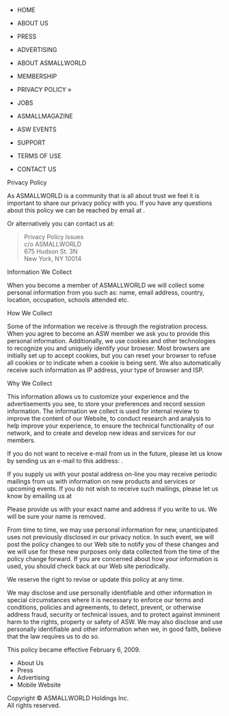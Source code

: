 *   HOME
*   ABOUT US
*   PRESS
*   ADVERTISING

*   ABOUT ASMALLWORLD
*   MEMBERSHIP
*   PRIVACY POLICY »
*   JOBS
*   ASMALLMAGAZINE
*   ASW EVENTS
*   SUPPORT
*   TERMS OF USE
*   CONTACT US

Privacy Policy

As ASMALLWORLD is a community that is all about trust we feel it is important to share our privacy policy with you. If you have any questions about this policy we can be reached by email at .

Or alternatively you can contact us at:

> Privacy Policy Issues  
> c/o ASMALLWORLD  
> 675 Hudson St. 3N  
> New York, NY 10014  

  
Information We Collect

When you become a member of ASMALLWORLD we will collect some personal information from you such as: name, email address, country, location, occupation, schools attended etc.

How We Collect

Some of the information we receive is through the registration process. When you agree to become an ASW member we ask you to provide this personal information. Additionally, we use cookies and other technologies to recognize you and uniquely identify your browser. Most browsers are initially set up to accept cookies, but you can reset your browser to refuse all cookies or to indicate when a cookie is being sent. We also automatically receive such information as IP address, your type of browser and ISP.

Why We Collect

This information allows us to customize your experience and the advertisements you see, to store your preferences and record session information. The information we collect is used for internal review to improve the content of our Website, to conduct research and analysis to help improve your experience, to ensure the technical functionality of our network, and to create and develop new ideas and services for our members.

If you do not want to receive e-mail from us in the future, please let us know by sending us an e-mail to this address: .

If you supply us with your postal address on-line you may receive periodic mailings from us with information on new products and services or upcoming events. If you do not wish to receive such mailings, please let us know by emailing us at

Please provide us with your exact name and address if you write to us. We will be sure your name is removed.

From time to time, we may use personal information for new, unanticipated uses not previously disclosed in our privacy notice. In such event, we will post the policy changes to our Web site to notify you of these changes and we will use for these new purposes only data collected from the time of the policy change forward. If you are concerned about how your information is used, you should check back at our Web site periodically.

We reserve the right to revise or update this policy at any time.

We may disclose and use personally identifiable and other information in special circumstances where it is necessary to enforce our terms and conditions, policies and agreements, to detect, prevent, or otherwise address fraud, security or technical issues, and to protect against imminent harm to the rights, property or safety of ASW. We may also disclose and use personally identifiable and other information when we, in good faith, believe that the law requires us to do so.

This policy became effective February 6, 2009.

*   About Us
*   Press
*   Advertising
*   Mobile Website

Copyright © ASMALLWORLD Holdings Inc.  
All rights reserved.